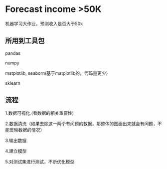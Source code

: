 # Forecast income >50K
 机器学习大作业，预测收入是否大于50k



## **所用到工具包**

pandas

numpy

matplotlib, seaborn(基于matplotlib的，代码量更少）

sklearn

## **流程**

1.数据可视化.(看数据的相关重要性)

2.数据清洗（如果去除这一两个有问题的数据，那整体的图画出来就会有问题，不能反映数据的情况）

3.输出数据

4.建立模型

5.对测试集进行测试，不断优化模型

> ## 